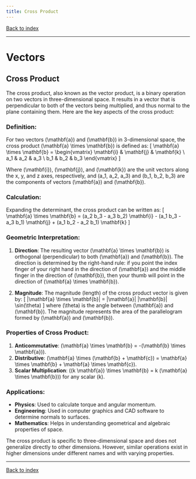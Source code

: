 ```yaml
---
title: Cross Product
---
```


[Back to index](index.html)

---
# Vectors
## Cross Product

The cross product, also known as the vector product, is a binary operation on two vectors in three-dimensional space. It results in a vector that is perpendicular to both of the vectors being multiplied, and thus normal to the plane containing them. Here are the key aspects of the cross product:

### Definition:
For two vectors \(\mathbf{a}\) and \(\mathbf{b}\) in 3-dimensional space, the cross product \(\mathbf{a} \times \mathbf{b}\) is defined as:
\[ \mathbf{a} \times \mathbf{b} = \begin{vmatrix}
\mathbf{i} & \mathbf{j} & \mathbf{k} \\
a_1 & a_2 & a_3 \\
b_1 & b_2 & b_3
\end{vmatrix} \]

Where \(\mathbf{i}\), \(\mathbf{j}\), and \(\mathbf{k}\) are the unit vectors along the x, y, and z axes, respectively, and \(a_1, a_2, a_3\) and \(b_1, b_2, b_3\) are the components of vectors \(\mathbf{a}\) and \(\mathbf{b}\).

### Calculation:
Expanding the determinant, the cross product can be written as:
\[ \mathbf{a} \times \mathbf{b} = (a_2 b_3 - a_3 b_2) \mathbf{i} - (a_1 b_3 - a_3 b_1) \mathbf{j} + (a_1 b_2 - a_2 b_1) \mathbf{k} \]

### Geometric Interpretation:
1. **Direction**: The resulting vector \(\mathbf{a} \times \mathbf{b}\) is orthogonal (perpendicular) to both \(\mathbf{a}\) and \(\mathbf{b}\). The direction is determined by the right-hand rule: if you point the index finger of your right hand in the direction of \(\mathbf{a}\) and the middle finger in the direction of \(\mathbf{b}\), then your thumb will point in the direction of \(\mathbf{a} \times \mathbf{b}\).
   
2. **Magnitude**: The magnitude (length) of the cross product vector is given by:
\[ |\mathbf{a} \times \mathbf{b}| = |\mathbf{a}| |\mathbf{b}| \sin(\theta) \]
where \(\theta\) is the angle between \(\mathbf{a}\) and \(\mathbf{b}\). The magnitude represents the area of the parallelogram formed by \(\mathbf{a}\) and \(\mathbf{b}\).

### Properties of Cross Product:
1. **Anticommutative**: \(\mathbf{a} \times \mathbf{b} = -(\mathbf{b} \times \mathbf{a})\).
2. **Distributive**: \(\mathbf{a} \times (\mathbf{b} + \mathbf{c}) = \mathbf{a} \times \mathbf{b} + \mathbf{a} \times \mathbf{c}\).
3. **Scalar Multiplication**: \((k \mathbf{a}) \times \mathbf{b} = k (\mathbf{a} \times \mathbf{b})\) for any scalar \(k\).

### Applications:
- **Physics**: Used to calculate torque and angular momentum.
- **Engineering**: Used in computer graphics and CAD software to determine normals to surfaces.
- **Mathematics**: Helps in understanding geometrical and algebraic properties of space.

The cross product is specific to three-dimensional space and does not generalize directly to other dimensions. However, similar operations exist in higher dimensions under different names and with varying properties.

---
[Back to index](index.html)
